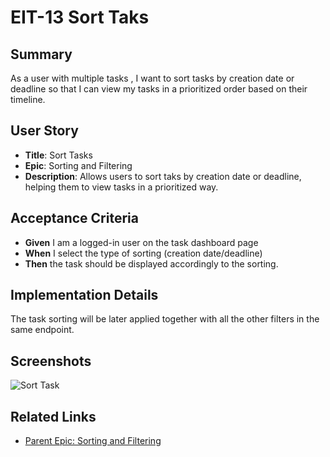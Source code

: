 # EIT-13 Sort Taks

## Summary
As a user with multiple tasks , I want to sort tasks by creation date or deadline so that I can view my tasks in a prioritized order based on their timeline.

## User Story
- **Title**: Sort Tasks
- **Epic**: Sorting and Filtering
- **Description**: Allows users to sort taks by creation date or deadline, helping them to view tasks in a prioritized way.

## Acceptance Criteria
- **Given** I am a logged-in user on the task dashboard page
- **When** I select the type of sorting  (creation date/deadline)
- **Then** the task should be displayed accordingly to the sorting.

## Implementation Details
The task sorting will be later applied together with all the other filters in the same endpoint.

## Screenshots
![Sort Task](./screenshots/set-deadlines.png)

## Related Links
- [Parent Epic: Sorting and Filtering](../README.md)
